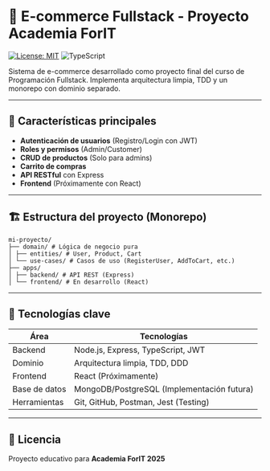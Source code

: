 # 🛒 E-commerce Fullstack - Proyecto Academia ForIT

[![License: MIT](https://img.shields.io/badge/License-MIT-blue.svg)](https://opensource.org/licenses/MIT)
![TypeScript](https://img.shields.io/badge/TypeScript-4.9.5-blue)

Sistema de e-commerce desarrollado como proyecto final del curso de Programación Fullstack. Implementa arquitectura limpia, TDD y un monorepo con dominio separado.

---

## 🚀 Características principales

- **Autenticación de usuarios** (Registro/Login con JWT)
- **Roles y permisos** (Admin/Customer)
- **CRUD de productos** (Solo para admins)
- **Carrito de compras**
- **API RESTful** con Express
- **Frontend** (Próximamente con React)

---

## 🏗️ Estructura del proyecto (Monorepo)

```
mi-proyecto/
├── domain/ # Lógica de negocio pura
│ ├── entities/ # User, Product, Cart
│ └── use-cases/ # Casos de uso (RegisterUser, AddToCart, etc.)
├── apps/
│ ├── backend/ # API REST (Express)
│ └── frontend/ # En desarrollo (React)
```

---

## 🔧 Tecnologías clave

| Área          | Tecnologías                                |
| ------------- | ------------------------------------------ |
| Backend       | Node.js, Express, TypeScript, JWT          |
| Dominio       | Arquitectura limpia, TDD, DDD              |
| Frontend      | React (Próximamente)                       |
| Base de datos | MongoDB/PostgreSQL (Implementación futura) |
| Herramientas  | Git, GitHub, Postman, Jest (Testing)       |

---

## 📜 **Licencia**

Proyecto educativo para **Academia ForIT 2025**
